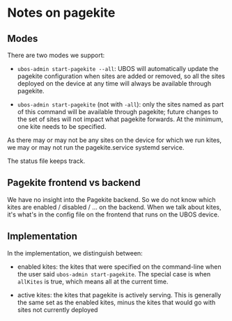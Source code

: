 Notes on pagekite
=================

Modes
-----

There are two modes we support:

* ``ubos-admin start-pagekite --all``: UBOS will automatically update
  the pagekite configuration when sites are added or removed, so
  all the sites deployed on the device at any time will always be
  available through pagekite.

* ``ubos-admin start-pagekite`` (not with ``-all``): only the sites
  named as part of this command will be available through pagekite;
  future changes to the set of sites will not impact what pagekite
  forwards. At the minimum, one kite needs to be specified.


As there may or may not be any sites on the device for which we run
kites, we may or may not run the pagekite.service systemd service.

The status file keeps track.

Pagekite frontend vs backend
----------------------------

We have no insight into the Pagekite backend. So we do not know which
kites are enabled / disabled / ... on the backend. When we talk about
kites, it's what's in the config file on the frontend that runs on the
UBOS device.

Implementation
--------------

In the implementation, we distinguish between:
* enabled kites: the kites that were specified on the command-line when
  the user said `ubos-admin start-pagekite`. The special case is
  when `allKites` is true, which means all at the current time.

* active kites: the kites that pagekite is actively serving. This is
  generally the same set as the enabled kites, minus the kites that
  would go with sites not currently deployed
